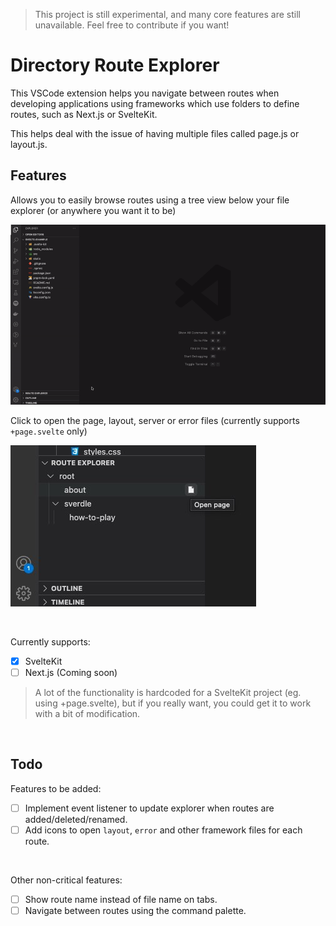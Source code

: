 > This project is still experimental, and many core features are still unavailable. Feel free to contribute if you want!

# Directory Route Explorer

This VSCode extension helps you navigate between routes when developing applications using frameworks which use folders to define routes, such as Next.js or SvelteKit.

This helps deal with the issue of having multiple files called page.js or layout.js.


## Features

Allows you to easily browse routes using a tree view below your file explorer (or anywhere you want it to be)

![Demo using tree view to browse routes](docs/treeview-demo.gif)


Click to open the page, layout, server or error files (currently supports `+page.svelte` only)

![Screenshot of click to open file feature](docs/treeview-screenshot.jpg)


<br>

Currently supports:
- [x] SvelteKit
- [ ] Next.js (Coming soon)

> A lot of the functionality is hardcoded for a SvelteKit project (eg. using +page.svelte), but if you really want, you could get it to work with a bit of modification.

<br>


## Todo

Features to be added:
- [ ] Implement event listener to update explorer when routes are added/deleted/renamed.
- [ ] Add icons to open `layout`, `error` and other framework files for each route.

<br>

Other non-critical features:
- [ ] Show route name instead of file name on tabs.
- [ ] Navigate between routes using the command palette.
